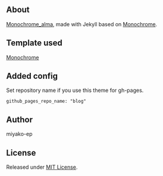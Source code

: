 ## About

[Monochrome_alma](https://miyako-ep.github.io/monochrome_alma), made with Jekyll based on [Monochrome](https://github.com/dyutibarma/monochrome).

## Template used

[Monochrome](https://github.com/dyutibarma/monochrome)

## Added config

Set repository name if you use this theme for gh-pages.

    github_pages_repo_name: "blog"

## Author

miyako-ep

## License

Released under [MIT License](license.md).

